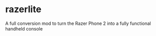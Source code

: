 # razerlite
A full conversion mod to turn the Razer Phone 2 into a fully functional handheld console
